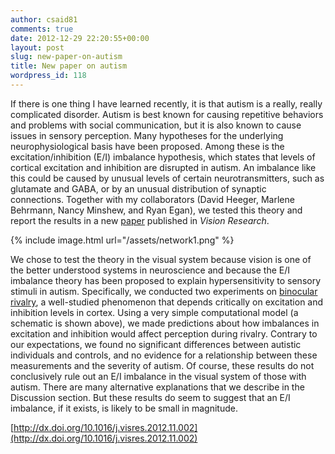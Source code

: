 ```yaml
---
author: csaid81
comments: true
date: 2012-12-29 22:20:55+00:00
layout: post
slug: new-paper-on-autism
title: New paper on autism
wordpress_id: 118
---
```


If there is one thing I have learned recently, it is that autism is a really, really complicated disorder. Autism is best known for causing repetitive behaviors and problems with social communication, but it is also known to cause issues in sensory perception. Many hypotheses for the underlying neurophysiological basis have been proposed. Among these is the excitation/inhibition (E/I) imbalance hypothesis, which states that levels of cortical excitation and inhibition are disrupted in autism. An imbalance like this could be caused by unusual levels of certain neurotransmitters, such as glutamate and GABA, or by an unusual distribution of synaptic connections. Together with my collaborators (David Heeger, Marlene Behrmann, Nancy Minshew, and Ryan Egan), we tested this theory and report the results in a new [paper](http://dx.doi.org/10.1016/j.visres.2012.11.002) published in _Vision Research_.

{% include image.html url="/assets/network1.png" %}

We chose to test the theory in the visual system because vision is one of the better understood systems in neuroscience and because the E/I imbalance theory has been proposed to explain hypersensitivity to sensory stimuli in autism. Specifically, we conducted two experiments on [binocular rivalry](http://en.wikipedia.org/wiki/Binocular_rivalry), a well-studied phenomenon that depends critically on excitation and inhibition levels in cortex. Using a very simple computational model (a schematic is shown above), we made predictions about how imbalances in excitation and inhibition would affect perception during rivalry. Contrary to our expectations, we found no significant differences between autistic individuals and controls, and no evidence for a relationship between these measurements and the severity of autism. Of course, these results do not conclusively rule out an E/I imbalance in the visual system of those with autism. There are many alternative explanations that we describe in the Discussion section. But these results do seem to suggest that an E/I imbalance, if it exists, is likely to be small in magnitude.

[http://dx.doi.org/10.1016/j.visres.2012.11.002](http://dx.doi.org/10.1016/j.visres.2012.11.002)
